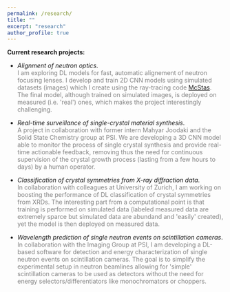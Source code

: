 ```yaml
---
permalink: /research/
title: ""
excerpt: "research"
author_profile: true
---
```




**Current research projects:** 

- _Alignment of neutron optics_. <br> <span style="color:gray">I am exploring DL models for fast, automatic alignement of neutron focusing lenses. 
I develop and train 2D CNN models using simulated datasets (images) which I create using the ray-tracing code <a href="https://www.mcstas.org">McStas</a>.
The final model, although trained on simulated images, is deployed on measured (i.e. 'real') ones, which makes the project interestingly challenging.</span>

- _Real-time surveillance of single-crystal material synthesis_.<br>
<span style="color:gray"> A project in collaboration with former intern Mahyar Joodaki and the Solid State Chemistry group at PSI. We are developing a 3D CNN model able to  monitor the process of single crystal synthesis and provide real-time actionable feedback, removing thus the need for continuous supervision of the crystal growth process (lasting from a few hours to days) by a human operator. </span>

- _Classification of crystal symmetries  from X-ray diffraction data_. <br>
<span style="color:gray">In collaboration with colleagues at University of Zurich, I am working on boosting the performance of DL classification of crystal symmetries  from XRDs.
The interesting part from a computational point is that training is performed on simulated data (labeled measured data are extremely sparce but simulated data are abundand and 'easily' created), yet the model is then deployed on measured data.</span> 


- _Wavelength prediction of single neutron events on scintillation cameras_.<br>
<span style="color:gray">In collaboration with the Imaging Group at PSI, I am developing a DL-based software for detection and energy characterization of single neutron events on scintillation cameras. The goal is to simplify the experimental setup in neutron beamlines allowing for 'simple' scintillation cameras to be used as detectors without the need for energy selectors/differentiators like monochromators or choppers.</span>


 



